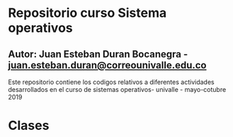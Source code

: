 # Repositorio curso Sistema operativos
## Autor: Juan Esteban Duran Bocanegra - juan.esteban.duran@correounivalle.edu.co

Este repositorio contiene los codigos relativos a diferentes actividades desarrollados en el curso de sistemas operativos- univalle - mayo-cotubre 2019

# Clases

